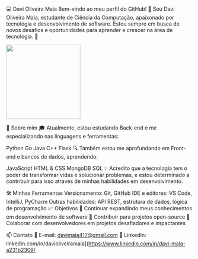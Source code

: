 💻 Davi Oliveira Maia
Bem-vindo ao meu perfil do GitHub! 👋
Sou Davi Oliveira Maia, estudante de Ciência da Computação, apaixonado por tecnologia e desenvolvimento de software. Estou sempre em busca de novos desafios e oportunidades para aprender e crescer na área de tecnologia. 🚀


<a href="https://github.com/davu123/convoychat">
<img height=200 align="center" src="https://github-readme-stats.vercel.app/api/top-langs?username=davu123&layout=compact&langs_count=8&card_width=320&theme=radical" />
</a>


🌱 Sobre mim
🎓 Atualmente, estou estudando Back-end e me especializando nas linguagens e ferramentas:

Python
Go
Java
C++
Flask
🔍 Também estou me aprofundando em Front-end e bancos de dados, aprendendo:

JavaScript
HTML & CSS
MongoDB
SQL
💡 Acredito que a tecnologia tem o poder de transformar vidas e solucionar problemas, e estou determinado a contribuir para isso através de minhas habilidades em desenvolvimento.

🛠️ Minhas Ferramentas
Versionamento: Git, GitHub
IDE e editores: VS Code, IntelliJ, PyCharm
Outras habilidades: API REST, estrutura de dados, lógica de programação
📈 Objetivos
🌟 Continuar expandindo meus conhecimentos em desenvolvimento de software
🌟 Contribuir para projetos open-source
🌟 Colaborar com desenvolvedores em projetos desafiadores e impactantes

📫 Contato
📧 E-mail: davimaia417@gmail.com
💼 LinkedIn: linkedin.com/in/davioliveiramaia](https://www.linkedin.com/in/davi-maia-a231b2309/

